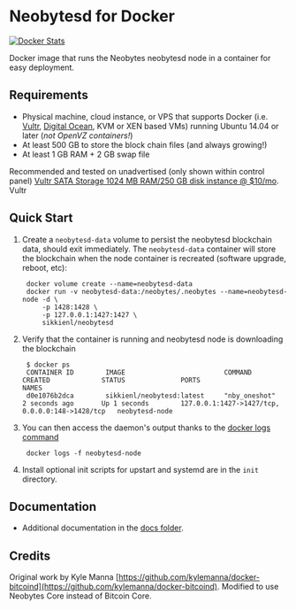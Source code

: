 Neobytesd for Docker
====================

[![Docker Stats](http://dockeri.co/image/sikkienl/neobytesd)](https://hub.docker.com/r/sikkienl/neobytesd/)

Docker image that runs the Neobytes neobytesd node in a container for easy deployment.

Requirements
------------

* Physical machine, cloud instance, or VPS that supports Docker (i.e. [Vultr](http://bit.ly/1HngXg0), [Digital Ocean](http://bit.ly/18AykdD), KVM or XEN based VMs) running Ubuntu 14.04 or later (*not OpenVZ containers!*)
* At least 500 GB to store the block chain files (and always growing!)
* At least 1 GB RAM + 2 GB swap file

Recommended and tested on unadvertised (only shown within control panel) [Vultr SATA Storage 1024 MB RAM/250 GB disk instance @ $10/mo](http://bit.ly/vultrbitcoind).  Vultr


Quick Start
-----------

1. Create a `neobytesd-data` volume to persist the neobytesd blockchain data, should exit immediately.  The `neobytesd-data` container will store the blockchain when the node container is recreated (software upgrade, reboot, etc):

        docker volume create --name=neobytesd-data
        docker run -v neobytesd-data:/neobytes/.neobytes --name=neobytesd-node -d \
            -p 1428:1428 \
            -p 127.0.0.1:1427:1427 \
            sikkienl/neobytesd

2. Verify that the container is running and neobytesd node is downloading the blockchain

        $ docker ps
        CONTAINER ID        IMAGE                         COMMAND             CREATED             STATUS              PORTS                                              NAMES
        d0e1076b2dca        sikkienl/neobytesd:latest     "nby_oneshot"       2 seconds ago       Up 1 seconds        127.0.0.1:1427->1427/tcp, 0.0.0.0:148->1428/tcp   neobytesd-node

3. You can then access the daemon's output thanks to the [docker logs command]( https://docs.docker.com/reference/commandline/cli/#logs)

        docker logs -f neobytesd-node

4. Install optional init scripts for upstart and systemd are in the `init` directory.


Documentation
-------------

* Additional documentation in the [docs folder](docs).


Credits
-------

Original work by Kyle Manna [https://github.com/kylemanna/docker-bitcoind](https://github.com/kylemanna/docker-bitcoind).
Modified to use Neobytes Core instead of Bitcoin Core.
